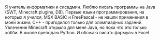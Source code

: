 Я учитель информатики и сисадмин.
Люблю писать программы на Java (SWT, Minecraft plugins, DB).
Первые языки программирования, на которых я учился, MSX BASIC и FreePascal - не нашли применения в моей жизни.
С++ - пригодился только для олимпиадных заданий.
Увлечение Minecraft открыло для меня Java, но пока что это только хобби.
В школе преподаю Python. И обожаю писать формулы в Excel
